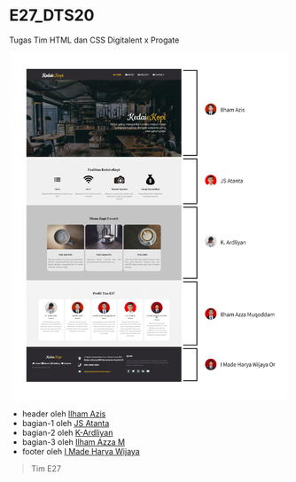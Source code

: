 # E27_DTS20
Tugas Tim HTML dan CSS Digitalent x Progate

![Dokumentasi Pembagian Tugas](https://raw.githubusercontent.com/k-ardliyan/E27_DTS20/master/Dokumentasi%20Tim%20E27_DTS20.jpg)
- header oleh [Ilham Azis](https://github.com/Firrama)
- bagian-1 oleh [JS Atanta](https://github.com/jsatanta)
- bagian-2 oleh [K-Ardliyan](https://github.com/k-ardliyan)
- bagian-3 oleh [Ilham Azza M](https://github.com/Ilhamzamu)
- footer oleh [I Made Harya Wijaya](https://github.com/madeharyawijaya)

> Tim E27
